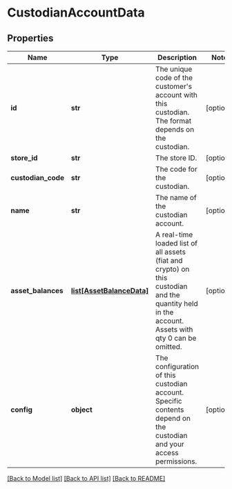 # CustodianAccountData

## Properties
Name | Type | Description | Notes
------------ | ------------- | ------------- | -------------
**id** | **str** | The unique code of the customer&#x27;s account with this custodian. The format depends on the custodian. | [optional] 
**store_id** | **str** | The store ID. | [optional] 
**custodian_code** | **str** | The code for the custodian. | [optional] 
**name** | **str** | The name of the custodian account. | [optional] 
**asset_balances** | [**list[AssetBalanceData]**](AssetBalanceData.md) | A real-time loaded list of all assets (fiat and crypto) on this custodian and the quantity held in the account. Assets with qty 0 can be omitted. | [optional] 
**config** | **object** | The configuration of this custodian account. Specific contents depend on the custodian and your access permissions. | [optional] 

[[Back to Model list]](../README.md#documentation-for-models) [[Back to API list]](../README.md#documentation-for-api-endpoints) [[Back to README]](../README.md)

